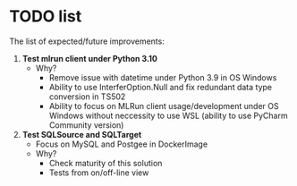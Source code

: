 # TODO list

The list of expected/future improvements:
 1. **Test mlrun client under Python 3.10**
    - Why?
      - Remove issue with datetime under Python 3.9 in OS Windows
      - Ability to use InterferOption.Null and fix redundant data type conversion in TS502
      - Ability to focus on MLRun client usage/development under OS Windows without
      neccessity to use WSL (ability to use PyCharm Community version)
 2. **Test SQLSource and SQLTarget**
    - Focus on MySQL and Postgee in DockerImage
    - Why?
      - Check maturity of this solution
      - Tests from on/off-line view 